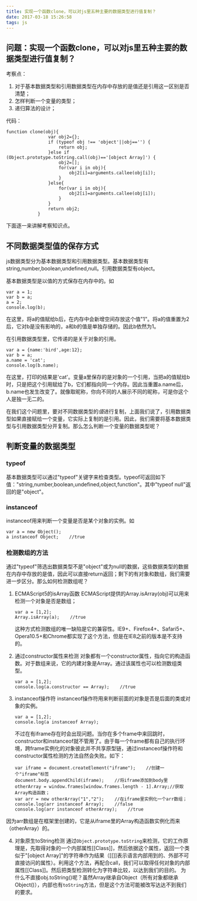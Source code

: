 ```yaml
---
title: 实现一个函数clone，可以对js里五种主要的数据类型进行值复制？ 
date: 2017-03-18 15:26:58
tags: js
---
```

## 问题：实现一个函数clone，可以对js里五种主要的数据类型进行值复制？    ##

考察点：
1. 对于基本数据类型和引用数据类型在内存中存放的是值还是引用这一区别是否清楚；
2. 怎样判断一个变量的类型；
3. 递归算法的设计；

代码：
```
function clone(obj){
                var obj2={};
                if (typeof obj !== 'object'||obj=='') {
                    return obj;
                }else if (Object.prototype.toString.call(obj)=='[object Array]') {
                    obj2=[];
                    for(var i in obj){
                        obj2[i]=arguments.callee(obj[i]);
                    }
                }else{
                    for(var i in obj){
                        obj2[i]=arguments.callee(obj[i]);
                    }
                }
                return obj2;
            }
```
下面逐一来讲解考察知识点。
## 不同数据类型值的保存方式   ##
js数据类型分为基本数据类型和引用数据类型。基本数据类型有string,number,boolean,undefined,null。引用数据类型有object。

基本数据类型是以值的方式保存在内存中的。如
```
var a = 1;
var b = a;
a = 2;
console.log(b);
```
在这里，将a的值赋给b后，在内存中会新增空间存放这个值"1"。将a的值重置为2后，它对b是没有影响的，a和b的值是单独存储的。因此b依然为1。

在引用数据类型里，它传递的是关于对象的引用。
```
var a = {name:'bird',age:12};
var b = a;
a.name = 'cat';
console.log(b.name);
```
在这里，打印的结果是'cat'。变量a里保存的是对象的一个引用，当把a的值赋给b时，只是把这个引用赋给了b，它们都指向同一个内存。因此当重置a.name后，b.name也发生改变了。就像取昵称，你向不同的人展示不同的昵称，可是你这个人是独一无二的。

在我们这个问题里，要对不同数据类型的*值*进行复制，上面我们说了，引用数据类型如果直接赋给一个变量，它实际上复制的是引用。因此，我们需要将基本数据类型与引用数据类型分开复制。那么怎么判断一个变量的数据类型呢？
## 判断变量的数据类型  ##
### typeof ###
基本数据类型可以通过"typeof"关键字来检查类型。typeof可返回如下值："string,number,boolean,undefined,object,function"。其中"typeof null"返回的是"object"。
### instanceof ###
instanceof用来判断一个变量是否是某个对象的实例。如
```
var a = new Object();
a instanceof Object;    //true
```
### 检测数组的方法  ###
通过"typeof"筛选出数据类型不是"object"或为null的数据，这些数据类型的数据在内存中存放的是值，因此可以直接return返回；剩下的有对象和数组，我们需要进一步区分。那么如何检测数组呢？

1. ECMAScript5的isArray函数
    ECMAScript提供的Array.isArray(obj)可以用来检测一个对象是否是数组；
    ```
    var a = [1,2];
    Array.isArray(a);    //true
    ```
    这种方式检测数组的唯一缺陷是它的兼容性。IE9+、Firefox4+、Safari5+、Opera10.5+和Chrome都实现了这个方法，但是在IE8之前的版本是不支持的。

2. 通过constructor属性来检测
    对象都有一个constructor属性，指向它的构造函数。对于数组来说，它的内建对象是Array。通过该属性也可以检测数组类型。
    ```
    var a = [1,2];
    console.log(a.constructor == Array);    //true
    ```
    
3. instanceof操作符
    instanceof操作符用来判断前面的对象是否是后面的类或对象的实例。
    ```
    var a = [1,2];
    console.log(a instanceof Array);
    ```
    不过在有iframe存在时会出现问题。当你在多个frame中来回跳时，constructor和instanceof就不管用了。由于每一个frame都有自己的执行环境，跨frame实例化的对象彼此并不共享原型链，通过instanceof操作符和constructor属性检测的方法自然会失败。如下：
    ```
    var iframe = document.createElement("iframe");    //创建一个"iframe"标签
    document.body.appendChild(iframe);    //将iframe添加到body里
    otherArray = window.frames[window.frames.length - 1].Array;//获取Array构造函数；
    var arr = new otherArray("1","2");    //在iframe里实例化一个arr数组；
    console.log(arr instanceof Array);    //false
    console.log(arr instanceof otherArray);    //true
    ```
因为arr数组是在框架里创建的，它是从iframe里的Array构造函数实例化而来（otherArray）的。

4. 对象原生toString检测
   通过`Object.prototype.toString`来检测，它的工作原理是，先取得对象的一个内部属性[[Class]]，然后依据这个属性，返回一个类似于"[object Array]"的字符串作为结果（[[]]表示语言内部用到的、外部不可直接访问的属性）。利用这个方法，再配合call，我们可以取得任何对象的内部属性[[Class]]。然后把类型检测转化为字符串比较，以达到我们的目的。
   为什么不直接obj.toString()呢？虽然Array继承自Object（所有对象都继承Object()），内部也有`toString`方法，但是这个方法可能被改写达达不到我们的要求。